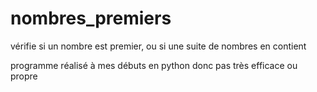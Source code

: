 # nombres_premiers
vérifie si un nombre est premier, ou si une suite de nombres en contient

programme réalisé à mes débuts en python donc pas très efficace ou propre
